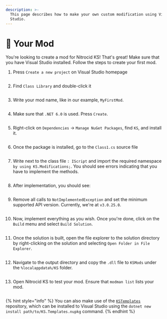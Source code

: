 ```yaml
---
description: >-
  This page describes how to make your own custom modification using Visual
  Studio.
---
```


# 🧪 Your Mod

You're looking to create a mod for Nitrocid KS! That's great! Make sure that you have Visual Studio installed. Follow the steps to create your first mod.

1.  Press `Create a new project` on Visual Studio homepage

    <figure><img src="../../../.gitbook/assets/image (65).png" alt=""><figcaption></figcaption></figure>
2.  Find `Class Library` and double-click it

    <figure><img src="../../../.gitbook/assets/image (41).png" alt=""><figcaption></figcaption></figure>
3.  Write your mod name, like in our example, `MyFirstMod`.

    <figure><img src="../../../.gitbook/assets/image (55).png" alt=""><figcaption></figcaption></figure>
4.  Make sure that `.NET 6.0` is used. Press `Create`.

    <figure><img src="../../../.gitbook/assets/image (43) (1).png" alt=""><figcaption></figcaption></figure>
5.  Right-click on `Dependencies` -> `Manage NuGet Packages`, find `KS`, and install it.

    <figure><img src="../../../.gitbook/assets/image (12).png" alt=""><figcaption></figcaption></figure>
6.  Once the package is installed, go to the `Class1.cs` source file

    <figure><img src="../../../.gitbook/assets/image (46).png" alt=""><figcaption></figcaption></figure>
7.  Write next to the class file `: IScript` and import the required namespace `by using KS.Modifications;`. You should see errors indicating that you have to implement the methods.

    <figure><img src="../../../.gitbook/assets/image (36).png" alt=""><figcaption></figcaption></figure>
8.  After implementation, you should see:

    <figure><img src="../../../.gitbook/assets/image (28).png" alt=""><figcaption></figcaption></figure>
9.  Remove all calls to `NotImplementedException` and set the minimum supported API version. Currently, we're at `v3.0.25.0`.

    <figure><img src="../../../.gitbook/assets/image (10).png" alt=""><figcaption></figcaption></figure>
10. Now, implement everything as you wish. Once you're done, click on the `Build` menu and select `Build Solution`.

    <div align="left">

    <figure><img src="../../../.gitbook/assets/image (4).png" alt=""><figcaption></figcaption></figure>

    </div>
11. Once the solution is built, open the file explorer to the solution directory by right-clicking on the solution and selecting `Open Folder in File Explorer`.

    <div align="left">

    <figure><img src="../../../.gitbook/assets/image (71).png" alt=""><figcaption></figcaption></figure>

    </div>
12. Navigate to the output directory and copy the `.dll` file to `KSMods` under the `%localappdata%/KS` folder.

    <figure><img src="../../../.gitbook/assets/image (29).png" alt=""><figcaption></figcaption></figure>
13. Open Nitrocid KS to test your mod. Ensure that `modman list` lists your mod.

    <figure><img src="../../../.gitbook/assets/image (68).png" alt=""><figcaption></figcaption></figure>

{% hint style="info" %}
You can also make use of the [`KSTemplates`](https://github.com/Aptivi/KSTemplates) repository, which can be installed to Visual Studio using the `dotnet new install path/to/KS.Templates.nupkg` command.
{% endhint %}
